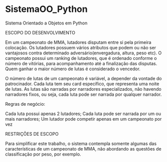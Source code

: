 # SistemaOO_Python
Sistema Orientado a Objetos em Python

ESCOPO DO DESENVOLVIMENTO

Em um campeonato de MMA, lutadores disputam entre si pela primeira colocação. Os lutadores possuem vários atributos que podem ou não ser vantajosos contra determinado adversário(envergadura, altura, peso etc). O campeonato possui um ranking de lutadores, que é ordenado conforme o número de vitórias, para acompanhamento até a finalização das disputas. Quem ganhar o maior número de lutas é considerado o vencedor.

O número de lutas de um campeonato é variável, a depender da vontade do patrocinador. Cada luta tem seu card específico, que representa uma noite de lutas. As lutas são narradas por narradores especializados, não havendo narradores fixos, ou seja, cada luta pode ser narrada por qualquer narrador.

Regras de negócio:

  Cada luta possui apenas 2 lutadores;
  Cada luta pode ser narrada por um ou mais narradores;
  Um lutador pode competir apenas em um campeonato por vez


RESTRIÇÕES DE ESCOPO

Para simplificar este trabalho, o sistema contempla somente algumas das características de um campeonato de MMA, não abordando as questões de classificação por peso, por exemplo.
